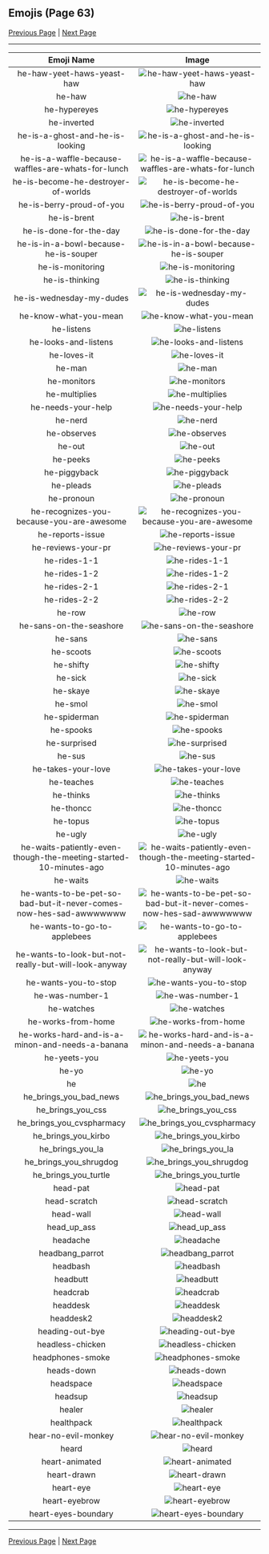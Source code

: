 
## Emojis (Page 63)

[Previous Page](/docs/hc/page-h-0062.md)
  | [Next Page](/docs/hc/page-h-0064.md)

<hr />

|Emoji Name|Image|
| :-: | :-: |
|he-haw-yeet-haws-yeast-haw| ![he-haw-yeet-haws-yeast-haw](/emojis/hc/he-haw-yeet-haws-yeast-haw.gif)|
|he-haw| ![he-haw](/emojis/hc/he-haw.png)|
|he-hypereyes| ![he-hypereyes](/emojis/hc/he-hypereyes.png)|
|he-inverted| ![he-inverted](/emojis/hc/he-inverted.png)|
|he-is-a-ghost-and-he-is-looking| ![he-is-a-ghost-and-he-is-looking](/emojis/hc/he-is-a-ghost-and-he-is-looking.png)|
|he-is-a-waffle-because-waffles-are-whats-for-lunch| ![he-is-a-waffle-because-waffles-are-whats-for-lunch](/emojis/hc/he-is-a-waffle-because-waffles-are-whats-for-lunch.png)|
|he-is-become-he-destroyer-of-worlds| ![he-is-become-he-destroyer-of-worlds](/emojis/hc/he-is-become-he-destroyer-of-worlds.png)|
|he-is-berry-proud-of-you| ![he-is-berry-proud-of-you](/emojis/hc/he-is-berry-proud-of-you.png)|
|he-is-brent| ![he-is-brent](/emojis/hc/he-is-brent.png)|
|he-is-done-for-the-day| ![he-is-done-for-the-day](/emojis/hc/he-is-done-for-the-day.gif)|
|he-is-in-a-bowl-because-he-is-souper| ![he-is-in-a-bowl-because-he-is-souper](/emojis/hc/he-is-in-a-bowl-because-he-is-souper.png)|
|he-is-monitoring| ![he-is-monitoring](/emojis/hc/he-is-monitoring.gif)|
|he-is-thinking| ![he-is-thinking](/emojis/hc/he-is-thinking.png)|
|he-is-wednesday-my-dudes| ![he-is-wednesday-my-dudes](/emojis/hc/he-is-wednesday-my-dudes.png)|
|he-know-what-you-mean| ![he-know-what-you-mean](/emojis/hc/he-know-what-you-mean.png)|
|he-listens| ![he-listens](/emojis/hc/he-listens.png)|
|he-looks-and-listens| ![he-looks-and-listens](/emojis/hc/he-looks-and-listens.png)|
|he-loves-it| ![he-loves-it](/emojis/hc/he-loves-it.png)|
|he-man| ![he-man](/emojis/hc/he-man.png)|
|he-monitors| ![he-monitors](/emojis/hc/he-monitors.gif)|
|he-multiplies| ![he-multiplies](/emojis/hc/he-multiplies.gif)|
|he-needs-your-help| ![he-needs-your-help](/emojis/hc/he-needs-your-help.png)|
|he-nerd| ![he-nerd](/emojis/hc/he-nerd.png)|
|he-observes| ![he-observes](/emojis/hc/he-observes.gif)|
|he-out| ![he-out](/emojis/hc/he-out.gif)|
|he-peeks| ![he-peeks](/emojis/hc/he-peeks.gif)|
|he-piggyback| ![he-piggyback](/emojis/hc/he-piggyback.png)|
|he-pleads| ![he-pleads](/emojis/hc/he-pleads.png)|
|he-pronoun| ![he-pronoun](/emojis/hc/he-pronoun.png)|
|he-recognizes-you-because-you-are-awesome| ![he-recognizes-you-because-you-are-awesome](/emojis/hc/he-recognizes-you-because-you-are-awesome.png)|
|he-reports-issue| ![he-reports-issue](/emojis/hc/he-reports-issue.png)|
|he-reviews-your-pr| ![he-reviews-your-pr](/emojis/hc/he-reviews-your-pr.gif)|
|he-rides-1-1| ![he-rides-1-1](/emojis/hc/he-rides-1-1.png)|
|he-rides-1-2| ![he-rides-1-2](/emojis/hc/he-rides-1-2.png)|
|he-rides-2-1| ![he-rides-2-1](/emojis/hc/he-rides-2-1.png)|
|he-rides-2-2| ![he-rides-2-2](/emojis/hc/he-rides-2-2.png)|
|he-row| ![he-row](/emojis/hc/he-row.png)|
|he-sans-on-the-seashore| ![he-sans-on-the-seashore](/emojis/hc/he-sans-on-the-seashore.png)|
|he-sans| ![he-sans](/emojis/hc/he-sans.png)|
|he-scoots| ![he-scoots](/emojis/hc/he-scoots.png)|
|he-shifty| ![he-shifty](/emojis/hc/he-shifty.gif)|
|he-sick| ![he-sick](/emojis/hc/he-sick.png)|
|he-skaye| ![he-skaye](/emojis/hc/he-skaye.png)|
|he-smol| ![he-smol](/emojis/hc/he-smol.png)|
|he-spiderman| ![he-spiderman](/emojis/hc/he-spiderman.gif)|
|he-spooks| ![he-spooks](/emojis/hc/he-spooks.png)|
|he-surprised| ![he-surprised](/emojis/hc/he-surprised.png)|
|he-sus| ![he-sus](/emojis/hc/he-sus.gif)|
|he-takes-your-love| ![he-takes-your-love](/emojis/hc/he-takes-your-love.png)|
|he-teaches| ![he-teaches](/emojis/hc/he-teaches.png)|
|he-thinks| ![he-thinks](/emojis/hc/he-thinks.png)|
|he-thoncc| ![he-thoncc](/emojis/hc/he-thoncc.png)|
|he-topus| ![he-topus](/emojis/hc/he-topus.png)|
|he-ugly| ![he-ugly](/emojis/hc/he-ugly.png)|
|he-waits-patiently-even-though-the-meeting-started-10-minutes-ago| ![he-waits-patiently-even-though-the-meeting-started-10-minutes-ago](/emojis/hc/he-waits-patiently-even-though-the-meeting-started-10-minutes-ago.png)|
|he-waits| ![he-waits](/emojis/hc/he-waits.png)|
|he-wants-to-be-pet-so-bad-but-it-never-comes-now-hes-sad-awwwwwww| ![he-wants-to-be-pet-so-bad-but-it-never-comes-now-hes-sad-awwwwwww](/emojis/hc/he-wants-to-be-pet-so-bad-but-it-never-comes-now-hes-sad-awwwwwww.gif)|
|he-wants-to-go-to-applebees| ![he-wants-to-go-to-applebees](/emojis/hc/he-wants-to-go-to-applebees.png)|
|he-wants-to-look-but-not-really-but-will-look-anyway| ![he-wants-to-look-but-not-really-but-will-look-anyway](/emojis/hc/he-wants-to-look-but-not-really-but-will-look-anyway.png)|
|he-wants-you-to-stop| ![he-wants-you-to-stop](/emojis/hc/he-wants-you-to-stop.png)|
|he-was-number-1| ![he-was-number-1](/emojis/hc/he-was-number-1.jpg)|
|he-watches| ![he-watches](/emojis/hc/he-watches.gif)|
|he-works-from-home| ![he-works-from-home](/emojis/hc/he-works-from-home.png)|
|he-works-hard-and-is-a-minon-and-needs-a-banana| ![he-works-hard-and-is-a-minon-and-needs-a-banana](/emojis/hc/he-works-hard-and-is-a-minon-and-needs-a-banana.png)|
|he-yeets-you| ![he-yeets-you](/emojis/hc/he-yeets-you.png)|
|he-yo| ![he-yo](/emojis/hc/he-yo.png)|
|he| ![he](/emojis/hc/he.png)|
|he_brings_you_bad_news| ![he_brings_you_bad_news](/emojis/hc/he_brings_you_bad_news.png)|
|he_brings_you_css| ![he_brings_you_css](/emojis/hc/he_brings_you_css.png)|
|he_brings_you_cvspharmacy| ![he_brings_you_cvspharmacy](/emojis/hc/he_brings_you_cvspharmacy.png)|
|he_brings_you_kirbo| ![he_brings_you_kirbo](/emojis/hc/he_brings_you_kirbo.png)|
|he_brings_you_la| ![he_brings_you_la](/emojis/hc/he_brings_you_la.png)|
|he_brings_you_shrugdog| ![he_brings_you_shrugdog](/emojis/hc/he_brings_you_shrugdog.png)|
|he_brings_you_turtle| ![he_brings_you_turtle](/emojis/hc/he_brings_you_turtle.png)|
|head-pat| ![head-pat](/emojis/hc/head-pat.gif)|
|head-scratch| ![head-scratch](/emojis/hc/head-scratch.gif)|
|head-wall| ![head-wall](/emojis/hc/head-wall.gif)|
|head_up_ass| ![head_up_ass](/emojis/hc/head_up_ass.png)|
|headache| ![headache](/emojis/hc/headache.png)|
|headbang_parrot| ![headbang_parrot](/emojis/hc/headbang_parrot.gif)|
|headbash| ![headbash](/emojis/hc/headbash.gif)|
|headbutt| ![headbutt](/emojis/hc/headbutt.gif)|
|headcrab| ![headcrab](/emojis/hc/headcrab.gif)|
|headdesk| ![headdesk](/emojis/hc/headdesk.gif)|
|headdesk2| ![headdesk2](/emojis/hc/headdesk2.gif)|
|heading-out-bye| ![heading-out-bye](/emojis/hc/heading-out-bye.gif)|
|headless-chicken| ![headless-chicken](/emojis/hc/headless-chicken.png)|
|headphones-smoke| ![headphones-smoke](/emojis/hc/headphones-smoke.jpg)|
|heads-down| ![heads-down](/emojis/hc/heads-down.png)|
|headspace| ![headspace](/emojis/hc/headspace.png)|
|headsup| ![headsup](/emojis/hc/headsup.png)|
|healer| ![healer](/emojis/hc/healer.jpg)|
|healthpack| ![healthpack](/emojis/hc/healthpack.png)|
|hear-no-evil-monkey| ![hear-no-evil-monkey](/emojis/hc/hear-no-evil-monkey.gif)|
|heard| ![heard](/emojis/hc/heard.png)|
|heart-animated| ![heart-animated](/emojis/hc/heart-animated.gif)|
|heart-drawn| ![heart-drawn](/emojis/hc/heart-drawn.png)|
|heart-eye| ![heart-eye](/emojis/hc/heart-eye.png)|
|heart-eyebrow| ![heart-eyebrow](/emojis/hc/heart-eyebrow.png)|
|heart-eyes-boundary| ![heart-eyes-boundary](/emojis/hc/heart-eyes-boundary.png)|

<hr/>

[Previous Page](/docs/hc/page-h-0062.md)
  | [Next Page](/docs/hc/page-h-0064.md)